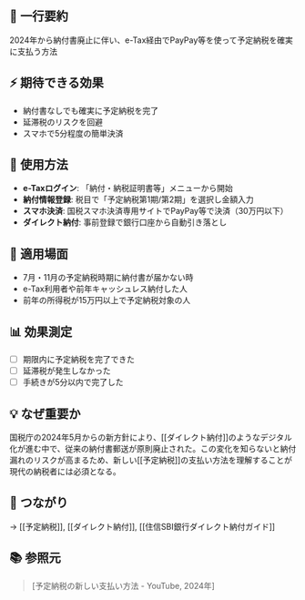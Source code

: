 ## 📝 一行要約
2024年から納付書廃止に伴い、e-Tax経由でPayPay等を使って予定納税を確実に支払う方法

## ⚡ 期待できる効果
- 納付書なしでも確実に予定納税を完了
- 延滞税のリスクを回避
- スマホで5分程度の簡単決済

## 🎯 使用方法
- **e-Taxログイン**: 「納付・納税証明書等」メニューから開始
- **納付情報登録**: 税目で「予定納税第1期/第2期」を選択し金額入力
- **スマホ決済**: 国税スマホ決済専用サイトでPayPay等で決済（30万円以下）
- **ダイレクト納付**: 事前登録で銀行口座から自動引き落とし

## 📍 適用場面
- 7月・11月の予定納税時期に納付書が届かない時
- e-Tax利用者や前年キャッシュレス納付した人
- 前年の所得税が15万円以上で予定納税対象の人

## 📊 効果測定
- [ ] 期限内に予定納税を完了できた
- [ ] 延滞税が発生しなかった
- [ ] 手続きが5分以内で完了した

## 💡 なぜ重要か
国税庁の2024年5月からの新方針により、[[ダイレクト納付]]のようなデジタル化が進む中で、従来の納付書郵送が原則廃止された。この変化を知らないと納付漏れのリスクが高まるため、新しい[[予定納税]]の支払い方法を理解することが現代の納税者には必須となる。

## 🔗 つながり
→ [[予定納税]], [[ダイレクト納付]], [[住信SBI銀行ダイレクト納付ガイド]]

## 📚 参照元
> [予定納税の新しい支払い方法 - YouTube, 2024年]